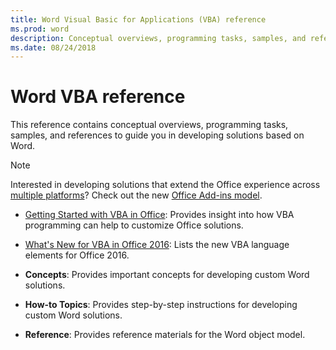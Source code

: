 ```yaml
---
title: Word Visual Basic for Applications (VBA) reference
ms.prod: word
description: Conceptual overviews, programming tasks, samples, and references to help you develop Word solutions.
ms.date: 08/24/2018
---
```


# Word VBA reference

This reference contains conceptual overviews, programming tasks, samples, and references to guide you in developing solutions based on Word.

> [!NOTE] 
> Interested in developing solutions that extend the Office experience across [multiple platforms](https://docs.microsoft.com/en-us/office/dev/add-ins/overview/office-add-in-availability)? Check out the new [Office Add-ins model](https://docs.microsoft.com/en-us/office/dev/add-ins/overview/office-add-ins).

- [Getting Started with VBA in Office](../../Library-Reference/Concepts/getting-started-with-vba-in-office.md): Provides insight into how VBA programming can help to customize Office solutions.
    
- [What's New for VBA in Office 2016](../../Library-Reference/Concepts/what-s-new-for-vba-in-office-2016.md): Lists the new VBA language elements for Office 2016.
    
- **Concepts**: Provides important concepts for developing custom Word solutions.
    
- **How-to Topics**: Provides step-by-step instructions for developing custom Word solutions.
    
- **Reference**: Provides reference materials for the Word object model.
    

